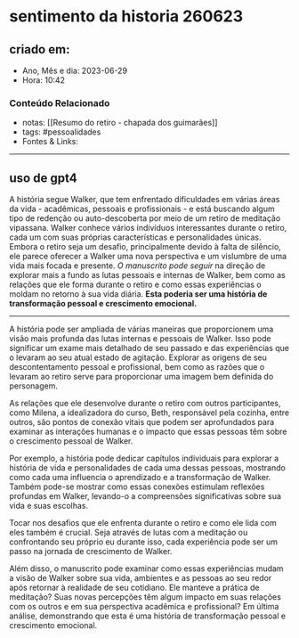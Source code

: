 # sentimento da historia 260623

## criado em: 
-  Ano, Mês e dia: 2023-06-29
- Hora: 10:42

### Conteúdo Relacionado
- notas: [[Resumo do retiro - chapada dos guimarães]]
- tags: #pessoalidades 
- Fontes & Links: 
---

## uso de gpt4

A história segue Walker, que tem enfrentado dificuldades em várias áreas da vida - acadêmicas, pessoais e profissionais - e está buscando algum tipo de redenção ou auto-descoberta por meio de um retiro de meditação vipassana. Walker conhece vários indivíduos interessantes durante o retiro, cada um com suas próprias características e personalidades únicas. Embora o retiro seja um desafio, principalmente devido à falta de silêncio, ele parece oferecer a Walker uma nova perspectiva e um vislumbre de uma vida mais focada e presente. *O manuscrito pode seguir* na direção de explorar mais a fundo as lutas pessoais e internas de Walker, bem como as relações que ele forma durante o retiro e como essas experiências o moldam no retorno à sua vida diária. **Esta poderia ser uma história de transformação pessoal e crescimento emocional.**

---

A história pode ser ampliada de várias maneiras que proporcionem uma visão mais profunda das lutas internas e pessoais de Walker. Isso pode significar um exame mais detalhado de seu passado e das experiências que o levaram ao seu atual estado de agitação. Explorar as origens de seu descontentamento pessoal e profissional, bem como as razões que o levaram ao retiro serve para proporcionar uma imagem bem definida do personagem.

As relações que ele desenvolve durante o retiro com outros participantes, como Milena, a idealizadora do curso, Beth, responsável pela cozinha, entre outros, são pontos de conexão vitais que podem ser aprofundados para examinar as interações humanas e o impacto que essas pessoas têm sobre o crescimento pessoal de Walker.

Por exemplo, a história pode dedicar capítulos individuais para explorar a história de vida e personalidades de cada uma dessas pessoas, mostrando como cada uma influencia o aprendizado e a transformação de Walker. Também pode-se mostrar como essas conexões estimulam reflexões profundas em Walker, levando-o a compreensões significativas sobre sua vida e suas escolhas.

Tocar nos desafios que ele enfrenta durante o retiro e como ele lida com eles também é crucial. Seja através de lutas com a meditação ou confrontando seu próprio eu durante isso, cada experiência pode ser um passo na jornada de crescimento de Walker. 

Além disso, o manuscrito pode examinar como essas experiências mudam a visão de Walker sobre sua vida, ambientes e as pessoas ao seu redor após retornar à realidade de seu cotidiano. Ele manteve a prática de meditação? Suas novas percepções têm algum impacto em suas relações com os outros e em sua perspectiva acadêmica e profissional? Em última análise, demonstrando que esta é uma história de transformação pessoal e crescimento emocional.


